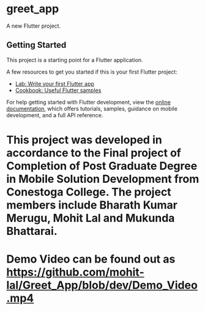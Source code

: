 # greet_app

A new Flutter project.

## Getting Started

This project is a starting point for a Flutter application.

A few resources to get you started if this is your first Flutter project:

- [Lab: Write your first Flutter app](https://docs.flutter.dev/get-started/codelab)
- [Cookbook: Useful Flutter samples](https://docs.flutter.dev/cookbook)

For help getting started with Flutter development, view the
[online documentation](https://docs.flutter.dev/), which offers tutorials,
samples, guidance on mobile development, and a full API reference.


# This project was developed in accordance to the Final project of Completion of Post Graduate Degree in Mobile Solution Development from Conestoga College. The project members include Bharath Kumar Merugu, Mohit Lal and Mukunda Bhattarai.

# Demo Video can be found out as https://github.com/mohit-lal/Greet_App/blob/dev/Demo_Video.mp4

